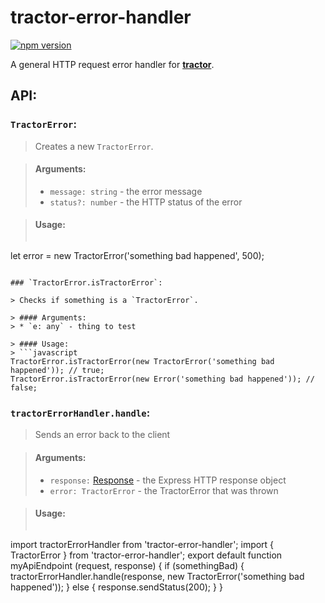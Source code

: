 # tractor-error-handler
[![npm version](https://img.shields.io/npm/v/tractor-error-handler.svg)](https://img.shields.io/npm/v/tractor-error-handler.svg)

A general HTTP request error handler for [**tractor**](https://github.com/TradeMe/tractor).

## API:

### `TractorError`:

> Creates a new `TractorError`.

> #### Arguments:
> * `message: string` - the error message
> * `status?: number` - the HTTP status of the error

> #### Usage:
> ```javascript
let error = new TractorError('something bad happened', 500);
```

### `TractorError.isTractorError`:

> Checks if something is a `TractorError`.

> #### Arguments:
> * `e: any` - thing to test

> #### Usage:
> ```javascript
TractorError.isTractorError(new TractorError('something bad happened')); // true;
TractorError.isTractorError(new Error('something bad happened')); // false;
```

### `tractorErrorHandler.handle`:

> Sends an error back to the client

> #### Arguments:
> * `response:` [Response](http://expressjs.com/es/api.html#res) - the Express HTTP response object
> * `error: TractorError` - the TractorError that was thrown

> #### Usage:
> ```javascript
import tractorErrorHandler from 'tractor-error-handler';
import { TractorError } from 'tractor-error-handler';
export default function myApiEndpoint (request, response) {
    if (somethingBad) {
        tractorErrorHandler.handle(response, new TractorError('something bad happened'));
    } else {
        response.sendStatus(200);
    }
}
```
